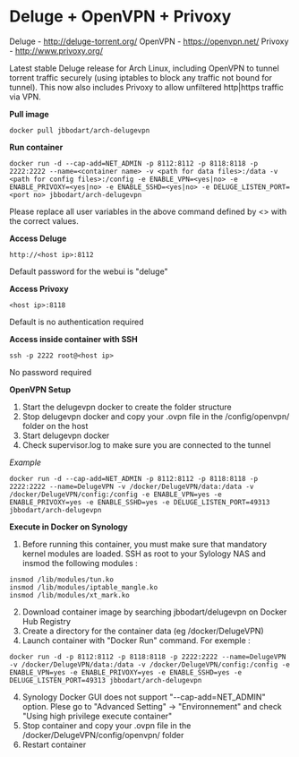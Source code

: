 Deluge + OpenVPN + Privoxy
==========================

Deluge - http://deluge-torrent.org/
OpenVPN - https://openvpn.net/
Privoxy - http://www.privoxy.org/

Latest stable Deluge release for Arch Linux, including OpenVPN to tunnel torrent traffic securely (using iptables to block any traffic not bound for tunnel). This now also includes Privoxy to allow unfiltered http|https traffic via VPN.

**Pull image**

```
docker pull jbbodart/arch-delugevpn
```

**Run container**


```
docker run -d --cap-add=NET_ADMIN -p 8112:8112 -p 8118:8118 -p 2222:2222 --name=<container name> -v <path for data files>:/data -v <path for config files>:/config -e ENABLE_VPN=<yes|no> -e ENABLE_PRIVOXY=<yes|no> -e ENABLE_SSHD=<yes|no> -e DELUGE_LISTEN_PORT=<port no> jbbodart/arch-delugevpn
```

Please replace all user variables in the above command defined by <> with the correct values.

**Access Deluge**

```
http://<host ip>:8112
```

Default password for the webui is "deluge"

**Access Privoxy**

```
<host ip>:8118
```

Default is no authentication required

**Access inside container with SSH**

```
ssh -p 2222 root@<host ip>
```

No password required

**OpenVPN Setup**

1. Start the delugevpn docker to create the folder structure
2. Stop delugevpn docker and copy your .ovpn file in the /config/openvpn/ folder on the host
3. Start delugevpn docker
4. Check supervisor.log to make sure you are connected to the tunnel

*Example*

```
docker run -d --cap-add=NET_ADMIN -p 8112:8112 -p 8118:8118 -p 2222:2222 --name=DelugeVPN -v /docker/DelugeVPN/data:/data -v /docker/DelugeVPN/config:/config -e ENABLE_VPN=yes -e ENABLE_PRIVOXY=yes -e ENABLE_SSHD=yes -e DELUGE_LISTEN_PORT=49313 jbbodart/arch-delugevpn
```

**Execute in Docker on Synology**

1. Before running this container, you must make sure that mandatory kernel modules are loaded.
SSH as root to your Sylology NAS and insmod the following modules :
```
insmod /lib/modules/tun.ko
insmod /lib/modules/iptable_mangle.ko
insmod /lib/modules/xt_mark.ko
```

2. Download container image by searching jbbodart/delugevpn on Docker Hub Registry
3. Create a directory for the container data (eg /docker/DelugeVPN)
4. Launch container with "Docker Run" command. For exemple :
```
docker run -d -p 8112:8112 -p 8118:8118 -p 2222:2222 --name=DelugeVPN -v /docker/DelugeVPN/data:/data -v /docker/DelugeVPN/config:/config -e ENABLE_VPN=yes -e ENABLE_PRIVOXY=yes -e ENABLE_SSHD=yes -e DELUGE_LISTEN_PORT=49313 jbbodart/arch-delugevpn
```
4. Synology Docker GUI does not support "--cap-add=NET_ADMIN" option. Plese go to "Advanced Setting" -> "Environnement" and check "Using high privilege execute container"
5. Stop container and copy your .ovpn file in the /docker/DelugeVPN/config/openvpn/ folder
6. Restart container
